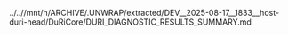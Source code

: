 ../..//mnt/h/ARCHIVE/.UNWRAP/extracted/DEV__2025-08-17__1833__host-duri-head/DuRiCore/DURI_DIAGNOSTIC_RESULTS_SUMMARY.md
